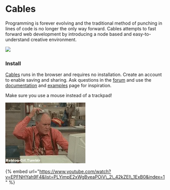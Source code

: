 # Cables

Programming is forever evolving and the traditional method of punching in lines of code is no longer the only way forward. Cables attempts to fast forward web development by introducing a node based and easy-to-understand creative environment.

![](https://cables.gl/landing/cables_code.png)

### Install

[Cables](https://cables.gl/home) runs in the browser and requires no installation. Create an account to enable saving and sharing. Ask questions in the [forum](https://forum.cables.gl/) and use the [documentation](https://cables.gl/docs/docs) and [examples](https://cables.gl/examples) page for inspiration.

Make sure you use a mouse instead of a trackpad!

![](../../../.gitbook/assets/giphy.webp)



{% embed url="https://www.youtube.com/watch?v=EPFNHYah9F4&list=PLYimpE2xWgBveaPOiV\_2\_42kZEl\_1ExB0&index=1" %}



